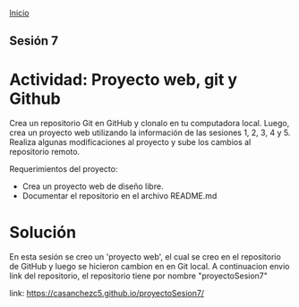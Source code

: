 <!-- No borrar o modificar -->
[Inicio](./index.md)

## Sesión 7 


<!-- Su documentación aquí -->
# Actividad: Proyecto web, git y Github
Crea un repositorio Git en GitHub y clonalo en tu computadora local. Luego, crea un proyecto web utilizando la información de las sesiones 1, 2, 3, 4 y 5. Realiza algunas modificaciones al proyecto y sube los cambios al repositorio remoto.

Requerimientos del proyecto:

- Crea un proyecto web de diseño libre.
- Documentar el repositorio en el archivo README.md


# Solución

En esta sesión se creo un 'proyecto web', el cual se creo en el repositorio de GitHub y luego se hicieron cambion en en Git local. A continuacion envio link del repositorio,  el repositorio tiene por nombre "proyectoSesion7"

link:
 https://casanchezc5.github.io/proyectoSesion7/





